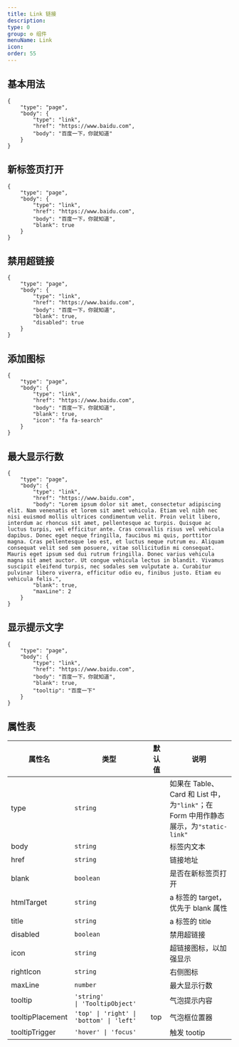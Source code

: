 ```yaml
---
title: Link 链接
description:
type: 0
group: ⚙ 组件
menuName: Link
icon:
order: 55
---
```


## 基本用法

```schema
{
    "type": "page",
    "body": {
        "type": "link",
        "href": "https://www.baidu.com",
        "body": "百度一下，你就知道"
    }
}
```

## 新标签页打开

```schema
{
    "type": "page",
    "body": {
        "type": "link",
        "href": "https://www.baidu.com",
        "body": "百度一下，你就知道",
        "blank": true
    }
}
```

## 禁用超链接

```schema
{
    "type": "page",
    "body": {
        "type": "link",
        "href": "https://www.baidu.com",
        "body": "百度一下，你就知道",
        "blank": true,
        "disabled": true
    }
}
```

## 添加图标

```schema
{
    "type": "page",
    "body": {
        "type": "link",
        "href": "https://www.baidu.com",
        "body": "百度一下，你就知道",
        "blank": true,
        "icon": "fa fa-search"
    }
}
```

## 最大显示行数

```schema
{
    "type": "page",
    "body": {
        "type": "link",
        "href": "https://www.baidu.com",
        "body": "Lorem ipsum dolor sit amet, consectetur adipiscing elit. Nam venenatis et lorem sit amet vehicula. Etiam vel nibh nec nisi euismod mollis ultrices condimentum velit. Proin velit libero, interdum ac rhoncus sit amet, pellentesque ac turpis. Quisque ac luctus turpis, vel efficitur ante. Cras convallis risus vel vehicula dapibus. Donec eget neque fringilla, faucibus mi quis, porttitor magna. Cras pellentesque leo est, et luctus neque rutrum eu. Aliquam consequat velit sed sem posuere, vitae sollicitudin mi consequat. Mauris eget ipsum sed dui rutrum fringilla. Donec varius vehicula magna sit amet auctor. Ut congue vehicula lectus in blandit. Vivamus suscipit eleifend turpis, nec sodales sem vulputate a. Curabitur pulvinar libero viverra, efficitur odio eu, finibus justo. Etiam eu vehicula felis.",
        "blank": true,
        "maxLine": 2
    }
}
```

## 显示提示文字

```schema
{
    "type": "page",
    "body": {
        "type": "link",
        "href": "https://www.baidu.com",
        "body": "百度一下，你就知道",
        "blank": true,
        "tooltip": "百度一下"
    }
}
```

## 属性表

| 属性名           | 类型                                                           | 默认值 | 说明                                                                                 |
| ---------------- | -------------------------------------------------------------- | ------ | ------------------------------------------------------------------------------------ |
| type             | `string`                                                       |        | 如果在 Table、Card 和 List 中，为`"link"`；在 Form 中用作静态展示，为`"static-link"` |
| body             | `string`                                                       |        | 标签内文本                                                                           |
| href             | `string`                                                       |        | 链接地址                                                                             |
| blank            | `boolean`                                                      |        | 是否在新标签页打开                                                                   |
| htmlTarget       | `string`                                                       |        | a 标签的 target，优先于 blank 属性                                                   |
| title            | `string`                                                       |        | a 标签的 title                                                                       |
| disabled         | `boolean`                                                      |        | 禁用超链接                                                                           |
| icon             | `string`                                                       |        | 超链接图标，以加强显示                                                               |
| rightIcon        | `string`                                                       |        | 右侧图标                                                                             |
| maxLine          | `number`                                                       |        | 最大显示行数                                                                         |
| tooltip          | `'string'                                  \| 'TooltipObject'` |        | 气泡提示内容                                                                         |
| tooltipPlacement | `'top' \| 'right' \| 'bottom' \| 'left' `                      | top    | 气泡框位置器                                                                         |
| tooltipTrigger   | `'hover' \| 'focus'`                                           |        | 触发 tootip                                                                          |
